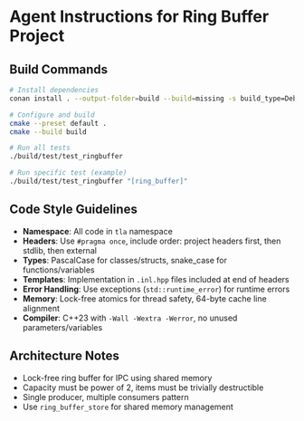 # Agent Instructions for Ring Buffer Project

## Build Commands
```bash
# Install dependencies
conan install . --output-folder=build --build=missing -s build_type=Debug

# Configure and build
cmake --preset default .
cmake --build build

# Run all tests
./build/test/test_ringbuffer

# Run specific test (example)
./build/test/test_ringbuffer "[ring_buffer]"
```

## Code Style Guidelines
- **Namespace**: All code in `tla` namespace
- **Headers**: Use `#pragma once`, include order: project headers first, then stdlib, then external
- **Types**: PascalCase for classes/structs, snake_case for functions/variables
- **Templates**: Implementation in `.inl.hpp` files included at end of headers
- **Error Handling**: Use exceptions (`std::runtime_error`) for runtime errors
- **Memory**: Lock-free atomics for thread safety, 64-byte cache line alignment
- **Compiler**: C++23 with `-Wall -Wextra -Werror`, no unused parameters/variables

## Architecture Notes
- Lock-free ring buffer for IPC using shared memory
- Capacity must be power of 2, items must be trivially destructible
- Single producer, multiple consumers pattern
- Use `ring_buffer_store` for shared memory management